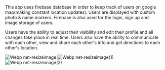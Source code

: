 This app uses firebase database in order to keep track of users on google map(making constant location updates). Users are displayed with custom photo & name markers. Firebase is also used for the login, sign up and image storage of users.

Users have the ability to adjust their visibility and edit their profile and all changes take place in real time. Users also have the ability to communicate with each other, view and share each other's info and get directions to each other's location.

![Webp net-resizeimage](https://user-images.githubusercontent.com/58042128/135546140-bb5e4414-41d2-4999-9d47-e2cf237b417a.jpg)
![Webp net-resizeimage(1)](https://user-images.githubusercontent.com/58042128/135546153-02f2d9ff-d20c-44be-880b-290abce00639.jpg)
![Webp net-resizeimage(2)](https://user-images.githubusercontent.com/58042128/135546169-8b3597a7-c9c7-4a20-8584-c4b3958e0652.jpg)

